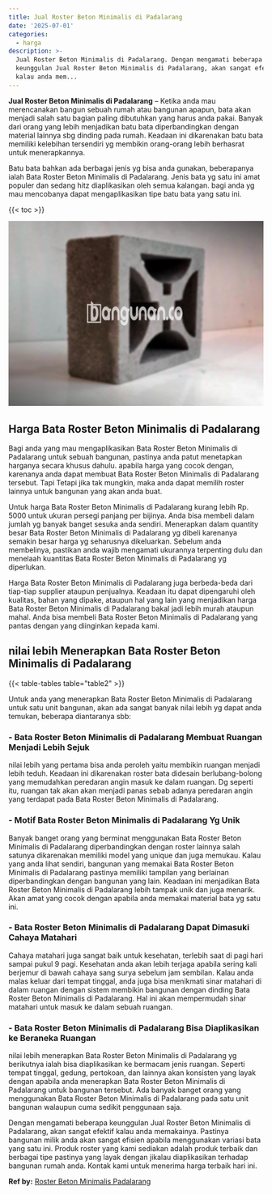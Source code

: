 ```yaml
---
title: Jual Roster Beton Minimalis di Padalarang
date: '2025-07-01'
categories:
  - harga
description: >-
  Jual Roster Beton Minimalis di Padalarang. Dengan mengamati beberapa
  keunggulan Jual Roster Beton Minimalis di Padalarang, akan sangat efektif
  kalau anda mem...
---
```


**Jual Roster Beton Minimalis di Padalarang** – Ketika anda mau merencanakan bangun sebuah rumah atau bangunan apapun, bata akan menjadi salah satu bagian paling dibutuhkan yang harus anda pakai. Banyak dari orang yang lebih menjadikan batu bata diperbandingkan dengan material lainnya sbg dinding pada rumah. Keadaan ini dikarenakan batu bata memiliki kelebihan tersendiri yg membikin orang-orang lebih berhasrat untuk menerapkannya.

Batu bata bahkan ada berbagai jenis yg bisa anda gunakan, beberapanya ialah Bata Roster Beton Minimalis di Padalarang. Jenis bata yg satu ini amat populer dan sedang hitz diaplikasikan oleh semua kalangan. bagi anda yg mau mencobanya dapat mengaplikasikan tipe batu bata yang satu ini.

{{< toc >}}

![Jual Roster Beton Minimalis di Padalarang](/images/bata-roster-minimalis-25.png)

## Harga Bata Roster Beton Minimalis di Padalarang

Bagi anda yang mau mengaplikasikan Bata Roster Beton Minimalis di Padalarang untuk sebuah bangunan, pastinya anda patut menetapkan harganya secara khusus dahulu. apabila harga yang cocok dengan, karenanya anda dapat membuat Bata Roster Beton Minimalis di Padalarang tersebut. Tapi Tetapi jika tak mungkin, maka anda dapat memilih roster lainnya untuk bangunan yang akan anda buat.

Untuk harga Bata Roster Beton Minimalis di Padalarang kurang lebih Rp. 5000 untuk ukuran persegi panjang per bijinya. Anda bisa membeli dalam jumlah yg banyak banget sesuka anda sendiri. Menerapkan dalam quantity besar Bata Roster Beton Minimalis di Padalarang yg dibeli karenanya semakin besar harga yg seharusnya dikeluarkan. Sebelum anda membelinya, pastikan anda wajib mengamati ukurannya terpenting dulu dan menelaah kuantitas Bata Roster Beton Minimalis di Padalarang yg diperlukan.

Harga Bata Roster Beton Minimalis di Padalarang juga berbeda-beda dari tiap-tiap supplier ataupun penjualnya. Keadaan itu dapat dipengaruhi oleh kualitas, bahan yang dipake, ataupun hal yang lain yang menjadikan harga Bata Roster Beton Minimalis di Padalarang bakal jadi lebih murah ataupun mahal. Anda bisa membeli Bata Roster Beton Minimalis di Padalarang yang pantas dengan yang diinginkan kepada kami.

## nilai lebih Menerapkan Bata Roster Beton Minimalis di Padalarang

{{< table-tables table="table2" >}}

Untuk anda yang menerapkan Bata Roster Beton Minimalis di Padalarang untuk satu unit bangunan, akan ada sangat banyak nilai lebih yg dapat anda temukan, beberapa diantaranya sbb:

### \- Bata Roster Beton Minimalis di Padalarang Membuat Ruangan Menjadi Lebih Sejuk

nilai lebih yang pertama bisa anda peroleh yaitu membikin ruangan menjadi lebih teduh. Keadaan ini dikarenakan roster bata didesain berlubang-bolong yang memudahkan peredaran angin masuk ke dalam ruangan. Dg seperti itu, ruangan tak akan akan menjadi panas sebab adanya peredaran angin yang terdapat pada Bata Roster Beton Minimalis di Padalarang.

### \- Motif Bata Roster Beton Minimalis di Padalarang Yg Unik

Banyak banget orang yang berminat menggunakan Bata Roster Beton Minimalis di Padalarang diperbandingkan dengan roster lainnya salah satunya dikarenakan memiliki model yang unique dan juga memukau. Kalau yang anda lihat sendiri, bangunan yang memakai Bata Roster Beton Minimalis di Padalarang pastinya memiliki tampilan yang berlainan diperbandingkan dengan bangunan yang lain. Keadaan ini menjadikan Bata Roster Beton Minimalis di Padalarang lebih tampak unik dan juga menarik. Akan amat yang cocok dengan apabila anda memakai material bata yg satu ini.

### \- Bata Roster Beton Minimalis di Padalarang Dapat Dimasuki Cahaya Matahari

Cahaya matahari juga sangat baik untuk kesehatan, terlebih saat di pagi hari sampai pukul 9 pagi. Kesehatan anda akan lebih terjaga apabila sering kali berjemur di bawah cahaya sang surya sebelum jam sembilan. Kalau anda malas keluar dari tempat tinggal, anda juga bisa menikmati sinar matahari di dalam ruangan dengan sistem membikin bangunan dengan dinding Bata Roster Beton Minimalis di Padalarang. Hal ini akan mempermudah sinar matahari untuk masuk ke dalam sebuah ruangan.

### \- Bata Roster Beton Minimalis di Padalarang Bisa Diaplikasikan ke Beraneka Ruangan

nilai lebih menerapkan Bata Roster Beton Minimalis di Padalarang yg berikutnya ialah bisa diaplikasikan ke bermacam jenis ruangan. Seperti tempat tinggal, gedung, pertokoan, dan lainnya akan konsisten yang layak dengan apabila anda menerapkan Bata Roster Beton Minimalis di Padalarang untuk bangunan tersebut. Ada banyak banget orang yang menggunakan Bata Roster Beton Minimalis di Padalarang pada satu unit bangunan walaupun cuma sedikit penggunaan saja.

Dengan mengamati beberapa keunggulan Jual Roster Beton Minimalis di Padalarang, akan sangat efektif kalau anda memakainya. Pastinya bangunan milik anda akan sangat efisien apabila menggunakan variasi bata yang satu ini. Produk roster yang kami sediakan adalah produk terbaik dan berbagai tipe pastinya yang layak dengan jikalau diaplikasikan terhadap bangunan rumah anda. Kontak kami untuk menerima harga terbaik hari ini.

**Ref by:** [Roster Beton Minimalis Padalarang](https://id.wikipedia.org/wiki/Roster)
